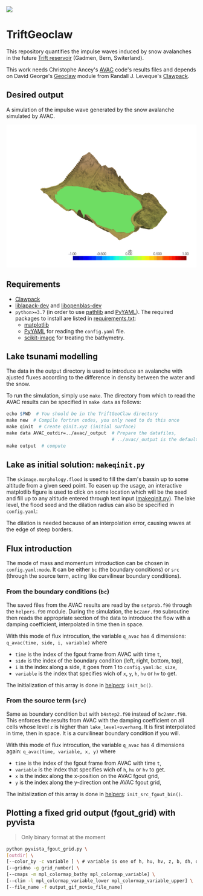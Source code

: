 <img src="drawing.png"/>

# TriftGeoclaw
This repository quantifies the impulse waves induced by snow avalanches in the future [Trift reservoir](https://www.researchgate.net/publication/313646761_L'amenagement_hydroelectrique_de_Trift) (Gadmen, Bern, Switerland).

This work needs Christophe Ancey's [AVAC](https://github.com/cancey/avac.git) code's results files and depends on David George's [Geoclaw](https://www.clawpack.org/geoclaw) module from Randall J. Leveque's [Clawpack](https://www.clawpack.org/).

## Desired output
A simulation of the impulse wave generated by the snow avalanche simulated by AVAC.

<img src="pyv-wave.gif">

## Requirements
- [Clawpack](https://www.clawpack.org/installing_pip.html#install-quick-all)
- [liblapack-dev](https://www.netlib.org/lapack/) and [libopenblas-dev](http://www.openmathlib.org/OpenBLAS/)
- `python>=3.7` (in order to use [pathlib](https://docs.python.org/3/library/pathlib.html) and [PyYAML](https://pypi.org/project/PyYAML/)). The required packages to install are listed in [requirements.txt](requirements.txt):
    - [matplotlib](https://pypi.org/project/matplotlib/)
    - [PyYAML](https://pypi.org/project/PyYAML/) for reading the `config.yaml` file.
    - [scikit-image](https://pypi.org/project/scikit-image/) for treating the bathymetry.

## Lake tsunami modelling

The data in the output directory is used to introduce an avalanche with ajusted fluxes according to the difference in density between the water and the snow.

To run the simulation, simply use `make`. The directory from which to read the AVAC results can be specified in `make data` as follows:
```Makefile
echo $PWD  # You should be in the TriftGeoClaw directory
make new  # Compile fortran codes, you only need to do this once
make qinit  # Create qinit.xyz (initial surface)
make data AVAC_outdir=../avac/_output  # Prepare the datafiles,
                                       # ../avac/_output is the default value
make output  # compute
```

## Lake as initial solution: `makeqinit.py`

The `skimage.morphology.flood` is used to fill the dam's bassin up to some altitude from a given seed point. To easen up the usage, an interactive matplotlib figure is used to click on some location which will be the seed and fill up to any altitude entered through text input ([makeqinit.py](makeqinit.py)). The lake level, the flood seed and the dilation radius can also be specified in `config.yaml`:

The dilation is needed because of an interpolation error, causing waves at the edge of steep borders.

## Flux introduction

The mode of mass and momentum introduction can be chosen in `config.yaml:mode`. It can be either `bc` (the boundary conditions) or `src` (through the source term, acting like curvilinear boundary conditions).

### From the boundary conditions (`bc`)

The saved files from the AVAC results are read by the `setprob.f90` through the `helpers.f90` module. During the simulation, the `bc2amr.f90` subroutine then reads the appropriate section of the data to introduce the flow with a damping coefficient, interpolated in time then in space.

With this mode of flux introcution, the variable `q_avac` has 4 dimensions: `q_avac(time, side, i, variable)` where
- `time` is the index of the fgout frame from AVAC with time `t`,
- `side` is the index of the boundary condition (left, right, bottom, top),
- `i` is the index along a side, it goes from 1 to `config.yaml:bc_size`,
- `variable` is the index that specifies wich of `x`, `y`, `h`, `hu` or `hv` to get.

The initialization of this array is done in [helpers](helpers.f90): `init_bc()`.

### From the source term (`src`)

Same as boundary condition but with `b4step2.f90` instead of `bc2amr.f90`. This enforces the results from AVAC with the damping coefficient on all cells whose level `z` is higher than `lake_level+overhang`. It is first interpolated in time, then in space. It is a curvilinear boundary condition if you will.

With this mode of flux introcution, the variable `q_avac` has 4 dimensions again: `q_avac(time, variable, x, y)` where
- `time` is the index of the fgout frame from AVAC with time `t`,
- `variable` is the index that specifies wich of `h`, `hu` or `hv` to get.
- `x` is the index along the x-position on the AVAC fgout grid,
- `y` is the index along the y-direction ont he AVAC fgout grid,

The initialization of this array is done in [helpers](helpers.f90): `init_src_fgout_bin()`.

<!-- ## Flowchart <img src=flowchart.png> -->

## Plotting a fixed grid output (fgout_grid) with pyvista

> Only binary format at the moment

```bash
python pyvista_fgout_grid.py \
[outdir] \
[--color_by -c variable ] \ # variable is one of h, hu, hv, z, b, dh, ds
[--gridno -g grid_number] \
[--cmaps -m mpl_colormap_bathy mpl_colormap_variable] \
[--clim -l mpl_colormap_variable_lower mpl_colormap_variable_upper] \
[--file_name -f output_gif_movie_file_name]
```
